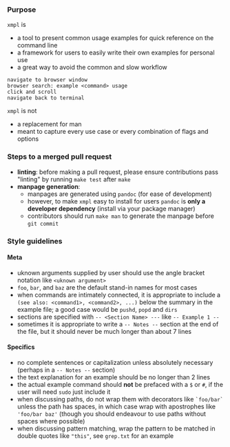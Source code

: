 
### Purpose
`xmpl` is
- a tool to present common usage examples for quick reference on the
command line
- a framework for users to easily write their own examples for
personal use
- a great way to avoid the common and slow workflow

```
navigate to browser window
browser search: example <command> usage
click and scroll
navigate back to terminal
```



`xmpl` is not
- a replacement for man
- meant to capture every use case or every combination of flags and
options

### Steps to a merged pull request

- **linting**: before making a pull request, please ensure
contributions pass "linting" by running `make test` after `make`
- **manpage generation**:
    - manpages are generated using `pandoc` (for ease of development)
    - however, to make `xmpl` easy to install for users `pandoc` is
    **only a developer dependency** (install via your package manager)
    - contributors should run `make man` to generate the manpage
    before `git commit`


### Style guidelines
#### Meta
- uknown arguments supplied by user should use the angle bracket
notation like `<uknown argument>`
- `foo`, `bar`, and `baz` are the default stand-in names for most
cases
- when commands are intimately connected, it is appropriate to include
a `(see also: <command1>, <command2>, ...)` below the summary in the
example file; a good case would be `pushd`, `popd` and `dirs` 
- sections are specified with `-- <Section Name> ---` like
`-- Example 1 --`
- sometimes it is appropriate to write a `-- Notes --` section at the
end of the file, but it should never be much longer than about 7 lines

#### Specifics
- no complete sentences or capitalization unless absolutely necessary
(perhaps in a `-- Notes --` section)
- the text explanation for an example should be no longer than 2 lines
- the actual example command should **not** be prefaced with a `$` or
`#`, if the user will need `sudo` just include it
- when discussing paths, do not wrap them with decorators like
`` `foo/bar` `` unless the path has spaces, in which case wrap with
apostrophes like `'foo/bar baz'` (though you should endeavour to use
paths without spaces where possible)
- when discussing pattern matching, wrap the pattern to be matched
in double quotes like `"this"`, see `grep.txt` for an example

